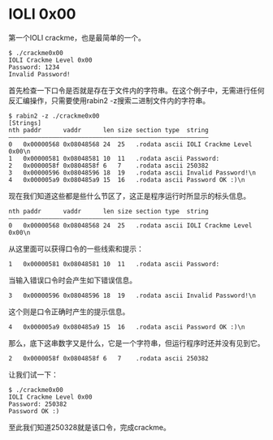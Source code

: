 IOLI 0x00
=========

第一个IOLI crackme，也是最简单的一个。

```
$ ./crackme0x00
IOLI Crackme Level 0x00
Password: 1234
Invalid Password!
```

首先检查一下口令是否就是存在于文件内的字符串。在这个例子中，无需进行任何反汇编操作，只需要使用rabin2 -z搜索二进制文件内的字符串。

```
$ rabin2 -z ./crackme0x00
[Strings]
nth paddr      vaddr      len size section type  string
―――――――――――――――――――――――――――――――――――――――――――――――――――――――
0   0x00000568 0x08048568 24  25   .rodata ascii IOLI Crackme Level 0x00\n
1   0x00000581 0x08048581 10  11   .rodata ascii Password: 
2   0x0000058f 0x0804858f 6   7    .rodata ascii 250382
3   0x00000596 0x08048596 18  19   .rodata ascii Invalid Password!\n
4   0x000005a9 0x080485a9 15  16   .rodata ascii Password OK :)\n
```

现在我们知道这些都是些什么节区了，这正是程序运行时所显示的标头信息。
```
nth paddr      vaddr      len size section type  string
―――――――――――――――――――――――――――――――――――――――――――――――――――――――
0   0x00000568 0x08048568 24  25   .rodata ascii IOLI Crackme Level 0x00\n
```

从这里面可以获得口令的一些线索和提示：
```
1   0x00000581 0x08048581 10  11   .rodata ascii Password: 
```

当输入错误口令时会产生如下错误信息。
```
3   0x00000596 0x08048596 18  19   .rodata ascii Invalid Password!\n
```

这个则是口令正确时产生的提示信息。
```
4   0x000005a9 0x080485a9 15  16   .rodata ascii Password OK :)\n
```

那么，底下这串数字又是什么，它是一个字符串，但运行程序时还并没有见到它。

```
2   0x0000058f 0x0804858f 6   7    .rodata ascii 250382
```

让我们试一下：
```
$ ./crackme0x00
IOLI Crackme Level 0x00
Password: 250382
Password OK :)
```

至此我们知道250328就是该口令，完成crackme。